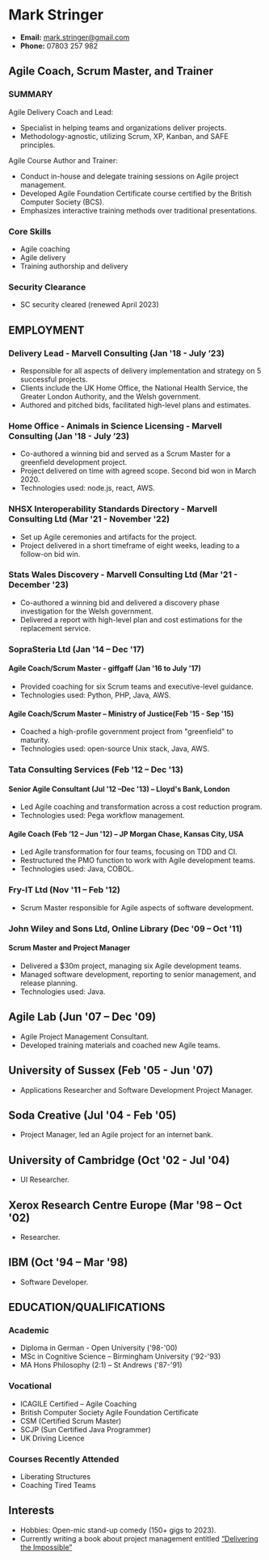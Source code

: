 # Mark Stringer
- **Email:** mark.stringer@gmail.com
- **Phone:** 07803 257 982

## Agile Coach, Scrum Master, and Trainer

### SUMMARY
Agile Delivery Coach and Lead:
- Specialist in helping teams and organizations deliver projects.
- Methodology-agnostic, utilizing Scrum, XP, Kanban, and SAFE principles.

Agile Course Author and Trainer:
- Conduct in-house and delegate training sessions on Agile project management.
- Developed Agile Foundation Certificate course certified by the British Computer Society (BCS).
- Emphasizes interactive training methods over traditional presentations.

### Core Skills
- Agile coaching
- Agile delivery
- Training authorship and delivery

### Security Clearance
- SC security cleared (renewed April 2023)

## EMPLOYMENT
### Delivery Lead - Marvell Consulting (Jan '18 - July ’23)
- Responsible for all aspects of delivery implementation and strategy on 5 successful projects.
- Clients include the UK Home Office, the National Health Service, the Greater London Authority, and the Welsh government.
- Authored and pitched bids, facilitated high-level plans and estimates.

### Home Office - Animals in Science Licensing - Marvell Consulting (Jan '18 - July ’23)
- Co-authored a winning bid and served as a Scrum Master for a greenfield development project.
- Project delivered on time with agreed scope. Second bid won in March 2020.
- Technologies used: node.js, react, AWS.

### NHSX Interoperability Standards Directory - Marvell Consulting Ltd (Mar '21 - November '22)
- Set up Agile ceremonies and artifacts for the project.
- Project delivered in a short timeframe of eight weeks, leading to a follow-on bid win.

### Stats Wales Discovery - Marvell Consulting Ltd (Mar '21 - December '23)
- Co-authored a winning bid and delivered a discovery phase investigation for the Welsh government.
- Delivered a report with high-level plan and cost estimations for the replacement service.

### SopraSteria Ltd (Jan '14 – Dec '17)
#### Agile Coach/Scrum Master - giffgaff (Jan '16 to July '17)
- Provided coaching for six Scrum teams and executive-level guidance.
- Technologies used: Python, PHP, Java, AWS.

#### Agile Coach/Scrum Master – Ministry of Justice(Feb '15 - Sep '15)
- Coached a high-profile government project from "greenfield" to maturity.
- Technologies used: open-source Unix stack, Java, AWS.

### Tata Consulting Services (Feb '12 – Dec '13)
#### Senior Agile Consultant (Jul '12 –Dec '13) – Lloyd's Bank, London
- Led Agile coaching and transformation across a cost reduction program.
- Technologies used: Pega workflow management.

#### Agile Coach (Feb ’12 – Jun '12) – JP Morgan Chase, Kansas City, USA
- Led Agile transformation for four teams, focusing on TDD and CI.
- Restructured the PMO function to work with Agile development teams.
- Technologies used: Java, COBOL.

### Fry-IT Ltd (Nov '11 – Feb '12)
- Scrum Master responsible for Agile aspects of software development.

### John Wiley and Sons Ltd, Online Library (Dec '09 – Oct '11)
#### Scrum Master and Project Manager
- Delivered a $30m project, managing six Agile development teams.
- Managed software development, reporting to senior management, and release planning.
- Technologies used: Java.

## Agile Lab (Jun '07 – Dec '09)
- Agile Project Management Consultant.
- Developed training materials and coached new Agile teams.

## University of Sussex (Feb '05 - Jun '07)
- Applications Researcher and Software Development Project Manager.

## Soda Creative (Jul '04 - Feb '05)
- Project Manager, led an Agile project for an internet bank.

## University of Cambridge (Oct '02 - Jul '04)
- UI Researcher.

## Xerox Research Centre Europe (Mar '98 – Oct '02)
- Researcher.

## IBM (Oct '94 – Mar '98)
- Software Developer.

## EDUCATION/QUALIFICATIONS
### Academic
- Diploma in German - Open University ('98-'00)
- MSc in Cognitive Science – Birmingham University ('92-'93)
- MA Hons Philosophy (2:1) – St Andrews ('87-'91)

### Vocational
- ICAGILE Certified – Agile Coaching
- British Computer Society Agile Foundation Certificate
- CSM (Certified Scrum Master)
- SCJP (Sun Certified Java Programmer)
- UK Driving Licence

### Courses Recently Attended
- Liberating Structures
- Coaching Tired Teams

## Interests
- Hobbies: Open-mic stand-up comedy (150+ gigs to 2023).
- Currently writing a book about project management entitled [“Delivering the Impossible”](https://leanpub.com/deliveringtheimpossible)

